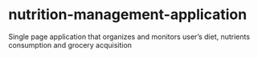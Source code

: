 # nutrition-management-application
Single page application that organizes and monitors user’s diet, nutrients consumption and grocery acquisition
